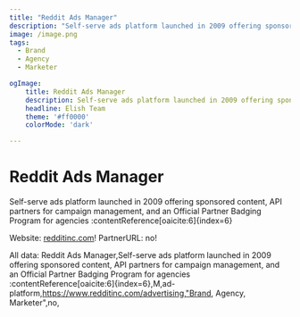 ```yaml
---
title: "Reddit Ads Manager"
description: "Self-serve ads platform launched in 2009 offering sponsored content, API partners for campaign management, and an Official Partner Badging Program for agencies :contentReference[oaicite:6]{index=6}"
image: /image.png
tags: 
  - Brand
  - Agency
  - Marketer

ogImage:
    title: Reddit Ads Manager
    description: Self-serve ads platform launched in 2009 offering sponsored content, API partners for campaign management, and an Official Partner Badging Program for agencies :contentReference[oaicite:6]{index=6}
    headline: Elish Team
    theme: '#ff0000'
    colorMode: 'dark'

---
```


# Reddit Ads Manager

Self-serve ads platform launched in 2009 offering sponsored content, API partners for campaign management, and an Official Partner Badging Program for agencies :contentReference[oaicite:6]{index=6}

Website: [redditinc.com](https://www.redditinc.com/advertising)!
PartnerURL: no!

All data:
Reddit Ads Manager,Self-serve ads platform launched in 2009 offering sponsored content, API partners for campaign management, and an Official Partner Badging Program for agencies :contentReference[oaicite:6]{index=6},M,ad-platform,https://www.redditinc.com/advertising,"Brand, Agency, Marketer",no,